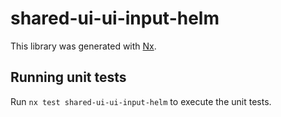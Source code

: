 # shared-ui-ui-input-helm

This library was generated with [Nx](https://nx.dev).


## Running unit tests

Run `nx test shared-ui-ui-input-helm` to execute the unit tests.

